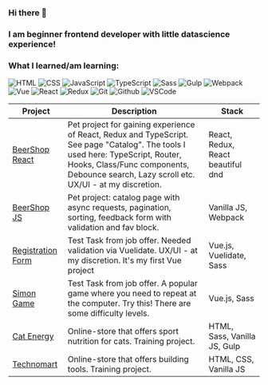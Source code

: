### Hi there 👋

### I am beginner frontend developer with little datascience experience!

### What I learned/am learning:
![HTML](https://img.shields.io/badge/HTML-0D1D34?style=for-the-badge&logo=HTML5)
![CSS](https://img.shields.io/badge/CSS-0D1D34?style=for-the-badge&logo=css3)
![JavaScript](https://img.shields.io/badge/JavaScript-0D1D34?style=for-the-badge&logo=JavaScript)
![TypeScript](https://img.shields.io/badge/TypeScript-0D1D34?style=for-the-badge&logo=TypeScript)
![Sass](https://img.shields.io/badge/Sass-0D1D34?style=for-the-badge&logo=Sass)
![Gulp](https://img.shields.io/badge/Gulp-0D1D34?style=for-the-badge&logo=gulp)
![Webpack](https://img.shields.io/badge/Webpack-0D1D34?style=for-the-badge&logo=webpack)
![Vue](https://img.shields.io/badge/VUE-0D1D34?style=for-the-badge&logo=vue.js)
![React](https://img.shields.io/badge/React-0D1D34?style=for-the-badge&logo=react)
![Redux](https://img.shields.io/badge/Redux-0D1D34?style=for-the-badge&logo=redux)
![Git](https://img.shields.io/badge/Git-0D1D34?style=for-the-badge&logo=git)
![Github](https://img.shields.io/badge/Github-0D1D34?style=for-the-badge&logo=github)
![VSCode](https://img.shields.io/badge/VSCode-0D1D34?style=for-the-badge&logo=visual-studio-code)

| Project        | Description         |   Stack  |
| ----------- |------------| -------|
| [BeerShop React](https://r-vakhitov.github.io/beershop_react/)      | Pet project for gaining experience of React, Redux and TypeScript. See page "Catalog". The tools I used here: TypeScript, Router, Hooks, Class/Func components, Debounce search, Lazy scroll etc. UX/UI - at my discretion.  | React, Redux, React beautiful dnd |
| [BeerShop JS](https://r-vakhitov.github.io/beershop/)      | Pet project: catalog page with async requests, pagination, sorting, feedback form with validation and fav block.  | Vanilla JS, Webpack |
| [Registration Form](https://r-vakhitov.github.io/vue_form_task/)      | Test Task from job offer. Needed validation via Vuelidate. UX/UI - at my discretion. It's my first Vue project  | Vue.js, Vuelidate, Sass |
| [Simon Game](https://r-vakhitov.github.io/simon_game/)       | Test Task from job offer. A popular game where you need to repeat at the computer. Try  this! There are some difficulty levels.      |   Vue.js, Sass |
| [Cat Energy](https://r-vakhitov.github.io/cat-energy) | Online-store that offers sport nutrition for cats. Training project.      |    HTML, Sass, Vanilla  JS, Gulp |
| [Technomart](https://r-vakhitov.github.io/1389537-technomart-28/) | Online-store that offers building tools. Training project.      |    HTML, CSS, Vanilla JS |
